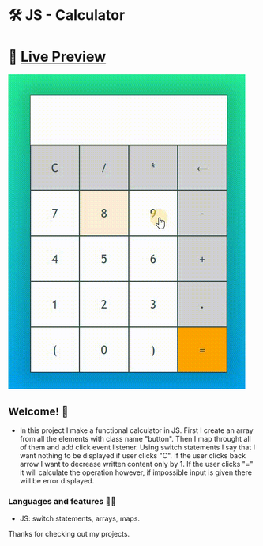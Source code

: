 # 🛠 JS - Calculator

# 🔗 [Live Preview](https://super-gumdrop-dcf46b.netlify.app/)
![Design preview](./preview.gif)

## Welcome! 👋

- In this project I make a functional calculator in JS. First I create an array from all the elements with class name "button". Then I map throught all of them and add click event listener. Using switch statements I say that I want nothing to be displayed if user clicks "C". If the user clicks back arrow I want to decrease written content only by 1. If the user clicks "=" it will calculate the operation however, if impossible input is given there will be error displayed.

### Languages and features 👨‍💻 

- JS: switch statements, arrays, maps.

Thanks for checking out my projects.